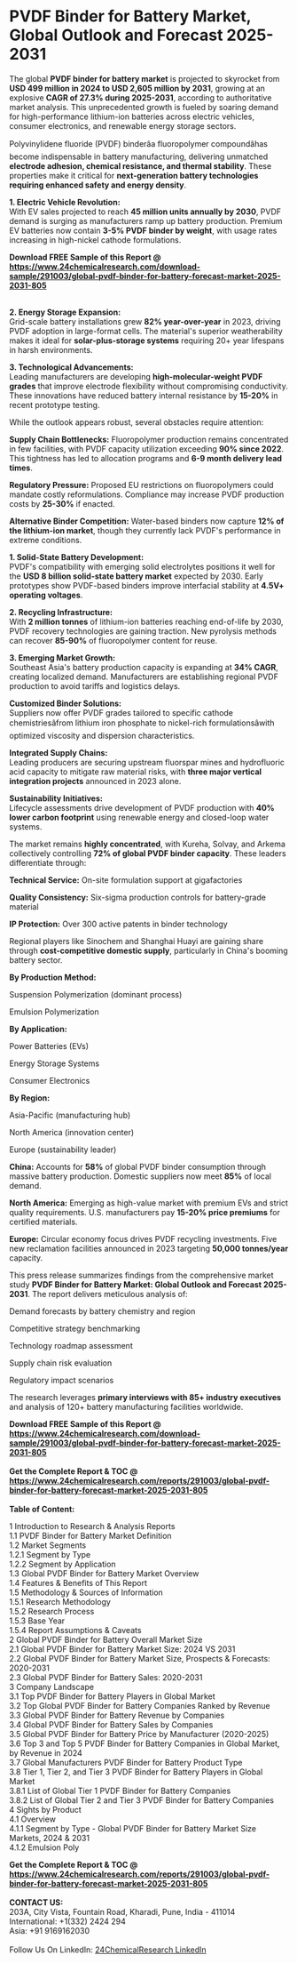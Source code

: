 <h1>PVDF Binder for Battery Market, Global Outlook and Forecast 2025-2031</h1><p>The global <strong>PVDF binder for battery market</strong> is projected to skyrocket from <strong>USD 499 million in 2024 to USD 2,605 million by 2031</strong>, growing at an explosive <strong>CAGR of 27.3% during 2025-2031</strong>, according to authoritative market analysis. This unprecedented growth is fueled by soaring demand for high-performance lithium-ion batteries across electric vehicles, consumer electronics, and renewable energy storage sectors.</p><p>Polyvinylidene fluoride (PVDF) binderâa fluoropolymer compoundâhas become indispensable in battery manufacturing, delivering unmatched <strong>electrode adhesion, chemical resistance, and thermal stability</strong>. These properties make it critical for <strong>next-generation battery technologies requiring enhanced safety and energy density</strong>.</p><p><strong>1. Electric Vehicle Revolution:</strong><br>
With EV sales projected to reach <strong>45 million units annually by 2030</strong>, PVDF demand is surging as manufacturers ramp up battery production. Premium EV batteries now contain <strong>3-5% PVDF binder by weight</strong>, with usage rates increasing in high-nickel cathode formulations.</p><div><b>Download FREE Sample of this Report @ 
            <a href="https://www.24chemicalresearch.com/download-sample/291003/global-pvdf-binder-for-battery-forecast-market-2025-2031-805">
            https://www.24chemicalresearch.com/download-sample/291003/global-pvdf-binder-for-battery-forecast-market-2025-2031-805</a></b></div><br><p><strong>2. Energy Storage Expansion:</strong><br>
Grid-scale battery installations grew <strong>82% year-over-year</strong> in 2023, driving PVDF adoption in large-format cells. The material's superior weatherability makes it ideal for <strong>solar-plus-storage systems</strong> requiring 20+ year lifespans in harsh environments.</p><p><strong>3. Technological Advancements:</strong><br>
Leading manufacturers are developing <strong>high-molecular-weight PVDF grades</strong> that improve electrode flexibility without compromising conductivity. These innovations have reduced battery internal resistance by <strong>15-20%</strong> in recent prototype testing.</p><p>While the outlook appears robust, several obstacles require attention:</p><p><strong>Supply Chain Bottlenecks:</strong> Fluoropolymer production remains concentrated in few facilities, with PVDF capacity utilization exceeding <strong>90% since 2022</strong>. This tightness has led to allocation programs and <strong>6-9 month delivery lead times</strong>.</p><p><strong>Regulatory Pressure:</strong> Proposed EU restrictions on fluoropolymers could mandate costly reformulations. Compliance may increase PVDF production costs by <strong>25-30%</strong> if enacted.</p><p><strong>Alternative Binder Competition:</strong> Water-based binders now capture <strong>12% of the lithium-ion market</strong>, though they currently lack PVDF's performance in extreme conditions.</p><p><strong>1. Solid-State Battery Development:</strong><br>
PVDF's compatibility with emerging solid electrolytes positions it well for the <strong>USD 8 billion solid-state battery market</strong> expected by 2030. Early prototypes show PVDF-based binders improve interfacial stability at <strong>4.5V+ operating voltages</strong>.</p><p><strong>2. Recycling Infrastructure:</strong><br>
With <strong>2 million tonnes</strong> of lithium-ion batteries reaching end-of-life by 2030, PVDF recovery technologies are gaining traction. New pyrolysis methods can recover <strong>85-90%</strong> of fluoropolymer content for reuse.</p><p><strong>3. Emerging Market Growth:</strong><br>
Southeast Asia's battery production capacity is expanding at <strong>34% CAGR</strong>, creating localized demand. Manufacturers are establishing regional PVDF production to avoid tariffs and logistics delays.</p><p><strong>Customized Binder Solutions:</strong><br>
	Suppliers now offer PVDF grades tailored to specific cathode chemistriesâfrom lithium iron phosphate to nickel-rich formulationsâwith optimized viscosity and dispersion characteristics.</p><p><strong>Integrated Supply Chains:</strong><br>
	Leading producers are securing upstream fluorspar mines and hydrofluoric acid capacity to mitigate raw material risks, with <strong>three major vertical integration projects</strong> announced in 2023 alone.</p><p><strong>Sustainability Initiatives:</strong><br>
	Lifecycle assessments drive development of PVDF production with <strong>40% lower carbon footprint</strong> using renewable energy and closed-loop water systems.</p><p>The market remains <strong>highly concentrated</strong>, with Kureha, Solvay, and Arkema collectively controlling <strong>72% of global PVDF binder capacity</strong>. These leaders differentiate through:</p><p><strong>Technical Service:</strong> On-site formulation support at gigafactories</p><p><strong>Quality Consistency:</strong> Six-sigma production controls for battery-grade material</p><p><strong>IP Protection:</strong> Over 300 active patents in binder technology</p><p>Regional players like Sinochem and Shanghai Huayi are gaining share through <strong>cost-competitive domestic supply</strong>, particularly in China's booming battery sector.</p><p><strong>By Production Method:</strong></p><p>Suspension Polymerization (dominant process)</p><p>Emulsion Polymerization</p><p><strong>By Application:</strong></p><p>Power Batteries (EVs)</p><p>Energy Storage Systems</p><p>Consumer Electronics</p><p><strong>By Region:</strong></p><p>Asia-Pacific (manufacturing hub)</p><p>North America (innovation center)</p><p>Europe (sustainability leader)</p><p><strong>China:</strong> Accounts for <strong>58%</strong> of global PVDF binder consumption through massive battery production. Domestic suppliers now meet <strong>85%</strong> of local demand.</p><p><strong>North America:</strong> Emerging as high-value market with premium EVs and strict quality requirements. U.S. manufacturers pay <strong>15-20% price premiums</strong> for certified materials.</p><p><strong>Europe:</strong> Circular economy focus drives PVDF recycling investments. Five new reclamation facilities announced in 2023 targeting <strong>50,000 tonnes/year</strong> capacity.</p><p>This press release summarizes findings from the comprehensive market study <strong>PVDF Binder for Battery Market: Global Outlook and Forecast 2025-2031</strong>. The report delivers meticulous analysis of:</p><p>Demand forecasts by battery chemistry and region</p><p>Competitive strategy benchmarking</p><p>Technology roadmap assessment</p><p>Supply chain risk evaluation</p><p>Regulatory impact scenarios</p><p>The research leverages <strong>primary interviews with 85+ industry executives</strong> and analysis of 120+ battery manufacturing facilities worldwide.</p><div><b>Download FREE Sample of this Report @ 
            <a href="https://www.24chemicalresearch.com/download-sample/291003/global-pvdf-binder-for-battery-forecast-market-2025-2031-805">
            https://www.24chemicalresearch.com/download-sample/291003/global-pvdf-binder-for-battery-forecast-market-2025-2031-805</a></b></div><br><div><b>Get the Complete Report & TOC @ 
            <a href="https://www.24chemicalresearch.com/reports/291003/global-pvdf-binder-for-battery-forecast-market-2025-2031-805">
            https://www.24chemicalresearch.com/reports/291003/global-pvdf-binder-for-battery-forecast-market-2025-2031-805</a></b></div><br>
            <b>Table of Content:</b><p>1 Introduction to Research & Analysis Reports<br />
 1.1 PVDF Binder for Battery Market Definition<br />
 1.2 Market Segments<br />
 1.2.1 Segment by Type<br />
 1.2.2 Segment by Application<br />
 1.3 Global PVDF Binder for Battery Market Overview<br />
 1.4 Features & Benefits of This Report<br />
 1.5 Methodology & Sources of Information<br />
 1.5.1 Research Methodology<br />
 1.5.2 Research Process<br />
 1.5.3 Base Year<br />
 1.5.4 Report Assumptions & Caveats<br />
2 Global PVDF Binder for Battery Overall Market Size<br />
 2.1 Global PVDF Binder for Battery Market Size: 2024 VS 2031<br />
 2.2 Global PVDF Binder for Battery Market Size, Prospects & Forecasts: 2020-2031<br />
 2.3 Global PVDF Binder for Battery Sales: 2020-2031<br />
3 Company Landscape<br />
 3.1 Top PVDF Binder for Battery Players in Global Market<br />
 3.2 Top Global PVDF Binder for Battery Companies Ranked by Revenue<br />
 3.3 Global PVDF Binder for Battery Revenue by Companies<br />
 3.4 Global PVDF Binder for Battery Sales by Companies<br />
 3.5 Global PVDF Binder for Battery Price by Manufacturer (2020-2025)<br />
 3.6 Top 3 and Top 5 PVDF Binder for Battery Companies in Global Market, by Revenue in 2024<br />
 3.7 Global Manufacturers PVDF Binder for Battery Product Type<br />
 3.8 Tier 1, Tier 2, and Tier 3 PVDF Binder for Battery Players in Global Market<br />
 3.8.1 List of Global Tier 1 PVDF Binder for Battery Companies<br />
 3.8.2 List of Global Tier 2 and Tier 3 PVDF Binder for Battery Companies<br />
4 Sights by Product<br />
 4.1 Overview<br />
 4.1.1 Segment by Type - Global PVDF Binder for Battery Market Size Markets, 2024 & 2031<br />
 4.1.2 Emulsion Poly</p><div><b>Get the Complete Report & TOC @ 
            <a href="https://www.24chemicalresearch.com/reports/291003/global-pvdf-binder-for-battery-forecast-market-2025-2031-805">
            https://www.24chemicalresearch.com/reports/291003/global-pvdf-binder-for-battery-forecast-market-2025-2031-805</a></b></div><br><b>CONTACT US:</b><br>
            203A, City Vista, Fountain Road, Kharadi, Pune, India - 411014<br>
            International: +1(332) 2424 294<br>
            Asia: +91 9169162030 <br><br>
            Follow Us On LinkedIn: <a href="https://www.linkedin.com/company/24chemicalresearch/">24ChemicalResearch LinkedIn</a>
